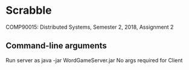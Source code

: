 # Scrabble
COMP90015: Distributed Systems, Semester 2, 2018, Assignment 2

## Command-line arguments
Run server as java -jar WordGameServer.jar <port number>
No args required for Client
